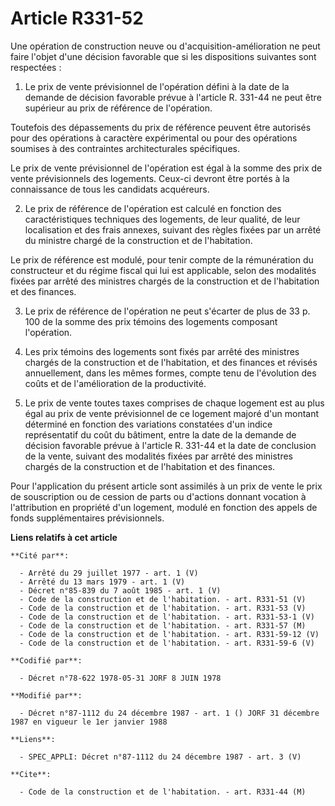 # Article R331-52

Une opération de construction neuve ou d'acquisition-amélioration ne peut faire l'objet d'une décision favorable que si les
dispositions suivantes sont respectées :

1. Le prix de vente prévisionnel de l'opération défini à la date de la demande de décision favorable prévue à l'article R.
331-44 ne peut être supérieur au prix de référence de l'opération.

Toutefois des dépassements du prix de référence peuvent être autorisés pour des opérations à caractère expérimental ou pour
des opérations soumises à des contraintes architecturales spécifiques.

Le prix de vente prévisionnel de l'opération est égal à la somme des prix de vente prévisionnels des logements. Ceux-ci
devront être portés à la connaissance de tous les candidats acquéreurs.

2. Le prix de référence de l'opération est calculé en fonction des caractéristiques techniques des logements, de leur
qualité, de leur localisation et des frais annexes, suivant des règles fixées par un arrêté du ministre chargé de la
construction et de l'habitation.

Le prix de référence est modulé, pour tenir compte de la rémunération du constructeur et du régime fiscal qui lui est
applicable, selon des modalités fixées par arrêté des ministres chargés de la construction et de l'habitation et des
finances.

3. Le prix de référence de l'opération ne peut s'écarter de plus de 33 p. 100 de la somme des prix témoins des logements
composant l'opération.

4. Les prix témoins des logements sont fixés par arrêté des ministres chargés de la construction et de l'habitation, et des
finances et révisés annuellement, dans les mêmes formes, compte tenu de l'évolution des coûts et de l'amélioration de la
productivité.

5. Le prix de vente toutes taxes comprises de chaque logement est au plus égal au prix de vente prévisionnel de ce logement
majoré d'un montant déterminé en fonction des variations constatées d'un indice représentatif du coût du bâtiment, entre la
date de la demande de décision favorable prévue à l'article R. 331-44 et la date de conclusion de la vente, suivant des
modalités fixées par arrêté des ministres chargés de la construction et de l'habitation et des finances.

Pour l'application du présent article sont assimilés à un prix de vente le prix de souscription ou de cession de parts ou
d'actions donnant vocation à l'attribution en propriété d'un logement, modulé en fonction des appels de fonds supplémentaires
prévisionnels.

**Liens relatifs à cet article**

	**Cité par**:

	  - Arrêté du 29 juillet 1977 - art. 1 (V)
	  - Arrêté du 13 mars 1979 - art. 1 (V)
	  - Décret n°85-839 du 7 août 1985 - art. 1 (V)
	  - Code de la construction et de l'habitation. - art. R331-51 (V)
	  - Code de la construction et de l'habitation. - art. R331-53 (V)
	  - Code de la construction et de l'habitation. - art. R331-53-1 (V)
	  - Code de la construction et de l'habitation. - art. R331-57 (M)
	  - Code de la construction et de l'habitation. - art. R331-59-12 (V)
	  - Code de la construction et de l'habitation. - art. R331-59-6 (V)

	**Codifié par**:

	  - Décret n°78-622 1978-05-31 JORF 8 JUIN 1978

	**Modifié par**:

	  - Décret n°87-1112 du 24 décembre 1987 - art. 1 () JORF 31 décembre 1987 en vigueur le 1er janvier 1988

	**Liens**:

	  - SPEC_APPLI: Décret n°87-1112 du 24 décembre 1987 - art. 3 (V)

	**Cite**:

	  - Code de la construction et de l'habitation. - art. R331-44 (M)
